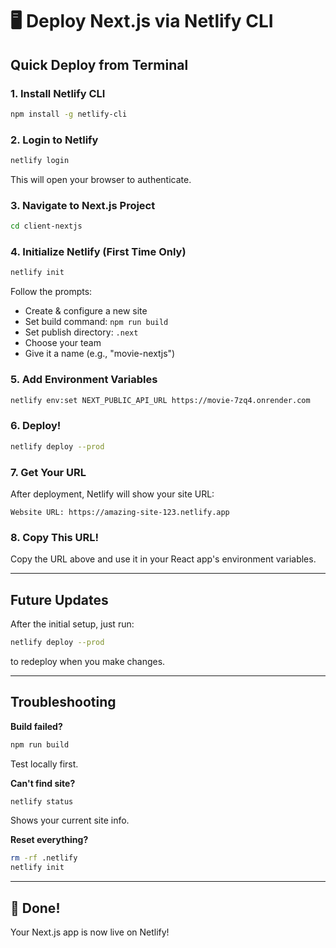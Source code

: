 # 🖥️ Deploy Next.js via Netlify CLI

## Quick Deploy from Terminal

### 1. Install Netlify CLI

```bash
npm install -g netlify-cli
```

### 2. Login to Netlify

```bash
netlify login
```

This will open your browser to authenticate.

### 3. Navigate to Next.js Project

```bash
cd client-nextjs
```

### 4. Initialize Netlify (First Time Only)

```bash
netlify init
```

Follow the prompts:
- Create & configure a new site
- Set build command: `npm run build`
- Set publish directory: `.next`
- Choose your team
- Give it a name (e.g., "movie-nextjs")

### 5. Add Environment Variables

```bash
netlify env:set NEXT_PUBLIC_API_URL https://movie-7zq4.onrender.com
```

### 6. Deploy!

```bash
netlify deploy --prod
```

### 7. Get Your URL

After deployment, Netlify will show your site URL:
```
Website URL: https://amazing-site-123.netlify.app
```

### 8. Copy This URL!

Copy the URL above and use it in your React app's environment variables.

---

## Future Updates

After the initial setup, just run:
```bash
netlify deploy --prod
```

to redeploy when you make changes.

---

## Troubleshooting

**Build failed?**
```bash
npm run build
```
Test locally first.

**Can't find site?**
```bash
netlify status
```
Shows your current site info.

**Reset everything?**
```bash
rm -rf .netlify
netlify init
```

---

## 🎉 Done!

Your Next.js app is now live on Netlify!
